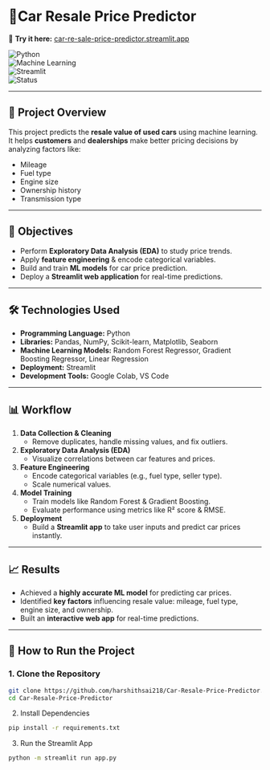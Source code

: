 # 🚗Car Resale Price Predictor

🔗 **Try it here:** [car-re-sale-price-predictor.streamlit.app](https://car-re-sale-price-predictor.streamlit.app)  

![Python](https://img.shields.io/badge/Python-3.x-blue)  
![Machine Learning](https://img.shields.io/badge/Machine%20Learning-Regression-green)  
![Streamlit](https://img.shields.io/badge/Deployment-Streamlit-red)  
![Status](https://img.shields.io/badge/Status-Completed-success)  

---

## 📌 Project Overview  
This project predicts the **resale value of used cars** using machine learning.  
It helps **customers** and **dealerships** make better pricing decisions by analyzing factors like:  
- Mileage  
- Fuel type  
- Engine size  
- Ownership history  
- Transmission type  

---

## 🎯 Objectives  
- Perform **Exploratory Data Analysis (EDA)** to study price trends.  
- Apply **feature engineering** & encode categorical variables.  
- Build and train **ML models** for car price prediction.  
- Deploy a **Streamlit web application** for real-time predictions.  

---

## 🛠️ Technologies Used  
- **Programming Language:** Python  
- **Libraries:** Pandas, NumPy, Scikit-learn, Matplotlib, Seaborn  
- **Machine Learning Models:** Random Forest Regressor, Gradient Boosting Regressor, Linear Regression  
- **Deployment:** Streamlit  
- **Development Tools:** Google Colab, VS Code  

---

## 📊 Workflow  
1. **Data Collection & Cleaning**  
   - Remove duplicates, handle missing values, and fix outliers.  
2. **Exploratory Data Analysis (EDA)**  
   - Visualize correlations between car features and prices.  
3. **Feature Engineering**  
   - Encode categorical variables (e.g., fuel type, seller type).  
   - Scale numerical values.  
4. **Model Training**  
   - Train models like Random Forest & Gradient Boosting.  
   - Evaluate performance using metrics like R² score & RMSE.  
5. **Deployment**  
   - Build a **Streamlit app** to take user inputs and predict car prices instantly.  

---

## 📈 Results  
- Achieved a **highly accurate ML model** for predicting car prices.  
- Identified **key factors** influencing resale value: mileage, fuel type, engine size, and ownership.  
- Built an **interactive web app** for real-time predictions.  

---

## 🚀 How to Run the Project  

### 1. Clone the Repository  
```bash
git clone https://github.com/harshithsai218/Car-Resale-Price-Predictor.git
cd Car-Resale-Price-Predictor
```
2. Install Dependencies
```bash
pip install -r requirements.txt
```
3. Run the Streamlit App
```bash
python -m streamlit run app.py
```

